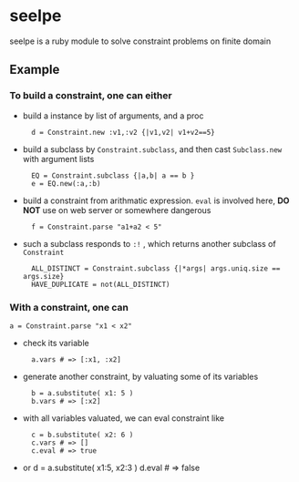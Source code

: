 # seelpe
seelpe is a ruby module to solve constraint problems on finite domain

## Example
### To build a constraint, one can either

* build a instance by list of arguments, and a proc

        d = Constraint.new :v1,:v2 {|v1,v2| v1+v2==5}

* build a subclass by `Constraint.subclass`, and then cast `Subclass.new` with argument lists

        EQ = Constraint.subclass {|a,b| a == b }
        e = EQ.new(:a,:b)

* build a constraint from arithmatic expression. `eval` is involved here, **DO NOT** use on web server or somewhere dangerous

        f = Constraint.parse "a1+a2 < 5"

* such a subclass responds to `:!` , which returns another subclass of `Constraint`

        ALL_DISTINCT = Constraint.subclass {|*args| args.uniq.size == args.size}
        HAVE_DUPLICATE = not(ALL_DISTINCT)

### With a constraint, one can

    a = Constraint.parse "x1 < x2"

* check its variable

        a.vars # => [:x1, :x2]

* generate another constraint, by valuating some of its variables

        b = a.substitute( x1: 5 )
        b.vars # => [:x2]

* with all variables valuated, we can eval constraint like

        c = b.substitute( x2: 6 )
        c.vars # => []
        c.eval # => true

* or
        d = a.substitute( x1:5, x2:3 )
        d.eval # => false
